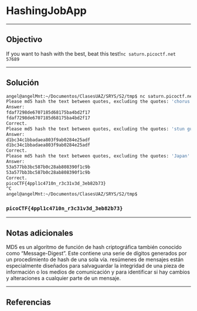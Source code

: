 # HashingJobApp

---
## Objectivo

If you want to hash with the best, beat this test!`nc saturn.picoctf.net 57689`

---
## Solución
``` bash
angel@angelMnt:~/Documentos/ClasesUAZ/SRYS/S2/tmp$ nc saturn.picoctf.net 57689
Please md5 hash the text between quotes, excluding the quotes: 'chorus girls'
Answer: 
fdaf7298de6707185d68175ba4bd2f17
fdaf7298de6707185d68175ba4bd2f17
Correct.
Please md5 hash the text between quotes, excluding the quotes: 'stun guns'
Answer: 
d1bc34c1bbadaea803f9ab0284e25adf
d1bc34c1bbadaea803f9ab0284e25adf
Correct.
Please md5 hash the text between quotes, excluding the quotes: 'Japan'
Answer: 
53a577bb3bc587b0c28ab808390f1c9b
53a577bb3bc587b0c28ab808390f1c9b
Correct.
picoCTF{4ppl1c4710n_r3c31v3d_3eb82b73}
^C
angel@angelMnt:~/Documentos/ClasesUAZ/SRYS/S2/tmp$ 


```
### `picoCTF{4ppl1c4710n_r3c31v3d_3eb82b73}`
---
## Notas adicionales

MD5 es un algoritmo de función de hash criptográfica también conocido como “Message-Digest”. Este contiene una serie de dígitos generados por un procedimiento de hash de una sola vía. resúmenes de mensajes están especialmente diseñados para salvaguardar la integridad de una pieza de información o los medios de comunicación y para identificar si hay cambios y alteraciones a cualquier parte de un mensaje.

---
## Referencias
